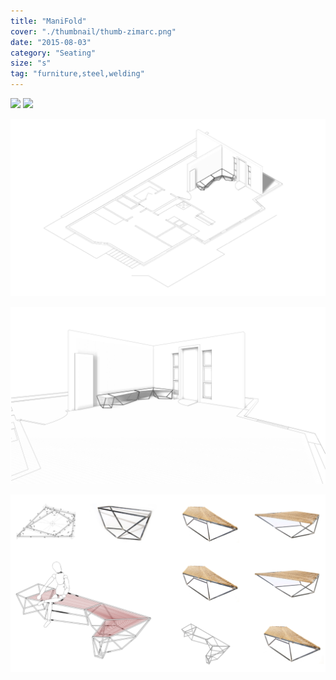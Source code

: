 ```yaml
---
title: "ManiFold"
cover: "./thumbnail/thumb-zimarc.png"
date: "2015-08-03"
category: "Seating"
size: "s"
tag: "furniture,steel,welding"
---
```



<img src="https://images.ctfassets.net/mgd90li3yfeu/56MIc2qpC8CicOgqimA8qW/2529781ef07d6d2c0e6e3f26a82b5350/maniFold-Zimarc-plan.svg">

<img src="https://images.ctfassets.net/mgd90li3yfeu/5NIyZkfmJaKAYuIUQs28Ym/0ad32e8962db6d42c8991a756f9e38b2/maniFold-Zimarc.svg">



<br />

![](./img/manifold-zimarc-02.jpg)

![](./img/manifold-zimarc-03.jpg)

![](./img/manifold-zimarc-01.png)

